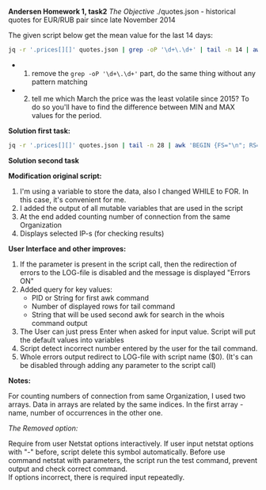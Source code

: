 **Andersen Homework 1, task2**
*The Objective*
./quotes.json - historical quotes for EUR/RUB pair since late November 2014

The given script below get the mean value for the last 14 days:
```sh
jq -r '.prices[][]' quotes.json | grep -oP '\d+\.\d+' | tail -n 14 | awk -v mean=0 '{mean+=$1} END {print mean/14}'
```

* 1. remove the `grep -oP '\d+\.\d+'` part, do the same thing without any pattern matching
* 2. tell me which March the price was the least volatile since 2015? To do so you'll have to find the difference between MIN and MAX values for the period.

**Solution first task:**
```sh
jq -r '.prices[][]' quotes.json | tail -n 28 | awk 'BEGIN {FS="\n"; RS="\n"} {if ($1<200) mean+=$1} END {print mean/14}'
```

**Solution second task**


**Modification original script:**

1. I'm using a variable to store the data, also I changed WHILE to FOR. In this case, it's convenient for me.
2. I added the output of all mutable variables that are used in the script
3. At the end added counting number of connection from the same Organization
4. Displays selected IP-s (for checking results)

**User Interface and other improves:**

1. If the parameter is present in the script call, then the redirection of errors to the LOG-file is disabled and the message is displayed "Errors ON"
2. Added query for key values:
   - PID or String for first awk command
   - Number of displayed rows for tail command
   - String that will be used second awk for search in the whois command output
3. The User can just press Enter when asked for input value. Script will put the default values into variables
4. Script detect incorrect number entered by the user for the tail command.
5. Whole errors output redirect to LOG-file with script name ($0). (It's can be disabled through adding any parameter to the script call)





**Notes:**

   For counting numbers of connection from same Organization, I used two arrays. Data in arrays are related by the same indices. In the first array - name, number of occurrences in the other one.

*The Removed option:*

   Require from user Netstat options interactively.
   If user input netstat options with "-" before, script delete this symbol automatically.
   Before use command netstat with parameters, the  script run the test command, prevent output and check correct command.   
   If options incorrect, there is required input repeatedly.
